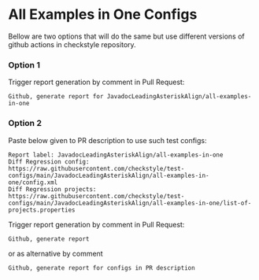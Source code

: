 # All Examples in One Configs

Bellow are two options that will do the same but use different versions
of github actions in checkstyle repository.


### Option 1
Trigger report generation by comment in Pull Request:
```
Github, generate report for JavadocLeadingAsteriskAlign/all-examples-in-one
```

### Option 2

Paste below given to PR description to use such test configs:
```
Report label: JavadocLeadingAsteriskAlign/all-examples-in-one
Diff Regression config: https://raw.githubusercontent.com/checkstyle/test-configs/main/JavadocLeadingAsteriskAlign/all-examples-in-one/config.xml
Diff Regression projects: https://raw.githubusercontent.com/checkstyle/test-configs/main/JavadocLeadingAsteriskAlign/all-examples-in-one/list-of-projects.properties
```

Trigger report generation by comment in Pull Request:
```
Github, generate report
```
or as alternative by comment
```
Github, generate report for configs in PR description
```
